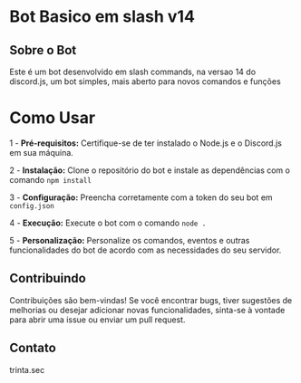 # Bot Basico em slash v14

## Sobre o Bot
Este é um bot desenvolvido em slash commands, na versao 14 do discord.js, um bot simples, mais aberto para novos comandos e funções

# Como Usar
1 - **Pré-requisitos:** Certifique-se de ter instalado o Node.js e o Discord.js em sua máquina.

2 - **Instalação:** Clone o repositório do bot e instale as dependências com o comando `npm install`

3 - **Configuração:** Preencha corretamente com a token do seu bot em `config.json`

4 - **Execução:** Execute o bot com o comando `node .`

5 - **Personalização:** Personalize os comandos, eventos e outras funcionalidades do bot de acordo com as necessidades do seu servidor.

## Contribuindo
Contribuições são bem-vindas! Se você encontrar bugs, tiver sugestões de melhorias ou desejar adicionar novas funcionalidades, sinta-se à vontade para abrir uma issue ou enviar um pull request.

## Contato
trinta.sec







